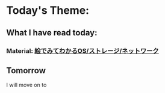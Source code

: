# Today's Theme: 

## What I have read today:
### Material: [絵でみてわかるOS/ストレージ/ネットワーク](https://www.amazon.co.jp/%E7%B5%B5%E3%81%A7%E8%A6%8B%E3%81%A6%E3%82%8F%E3%81%8B%E3%82%8BOS%EF%BC%8F%E3%82%B9%E3%83%88%E3%83%AC%E3%83%BC%E3%82%B8%EF%BC%8F%E3%83%8D%E3%83%83%E3%83%88%E3%83%AF%E3%83%BC%E3%82%AF-%E6%96%B0%E8%A3%85%E7%89%88-%E6%9C%A8%E6%9D%91-%E9%81%94%E4%B9%9F-ebook/dp/B07VV2C2QN/ref=pd_sim_351_3/358-3942410-2606300?_encoding=UTF8&pd_rd_i=B07VV2C2QN&pd_rd_r=01f2b88a-b1dc-4919-8395-1cdbd3228ff9&pd_rd_w=KeyzN&pd_rd_wg=CIlkn&pf_rd_p=4446cd16-eada-4bb1-91df-7c54a5fbd0b9&pf_rd_r=9NHPP48SWG2WA2PHEYW2&psc=1&refRID=9NHPP48SWG2WA2PHEYW2)

## Tomorrow
I will move on to []()
